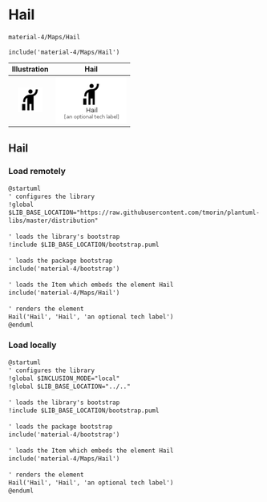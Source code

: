 # Hail


```text
material-4/Maps/Hail
```

```text
include('material-4/Maps/Hail')
```



| Illustration | Hail |
| :---: | :---: |
| ![illustration for Illustration](../../material-4/Maps/Hail.png) | ![illustration for Hail](../../material-4/Maps/Hail.Local.png) |




## Hail

### Load remotely
```plantuml
@startuml
' configures the library
!global $LIB_BASE_LOCATION="https://raw.githubusercontent.com/tmorin/plantuml-libs/master/distribution"

' loads the library's bootstrap
!include $LIB_BASE_LOCATION/bootstrap.puml

' loads the package bootstrap
include('material-4/bootstrap')

' loads the Item which embeds the element Hail
include('material-4/Maps/Hail')

' renders the element
Hail('Hail', 'Hail', 'an optional tech label')
@enduml
```

### Load locally
```plantuml
@startuml
' configures the library
!global $INCLUSION_MODE="local"
!global $LIB_BASE_LOCATION="../.."

' loads the library's bootstrap
!include $LIB_BASE_LOCATION/bootstrap.puml

' loads the package bootstrap
include('material-4/bootstrap')

' loads the Item which embeds the element Hail
include('material-4/Maps/Hail')

' renders the element
Hail('Hail', 'Hail', 'an optional tech label')
@enduml
```

